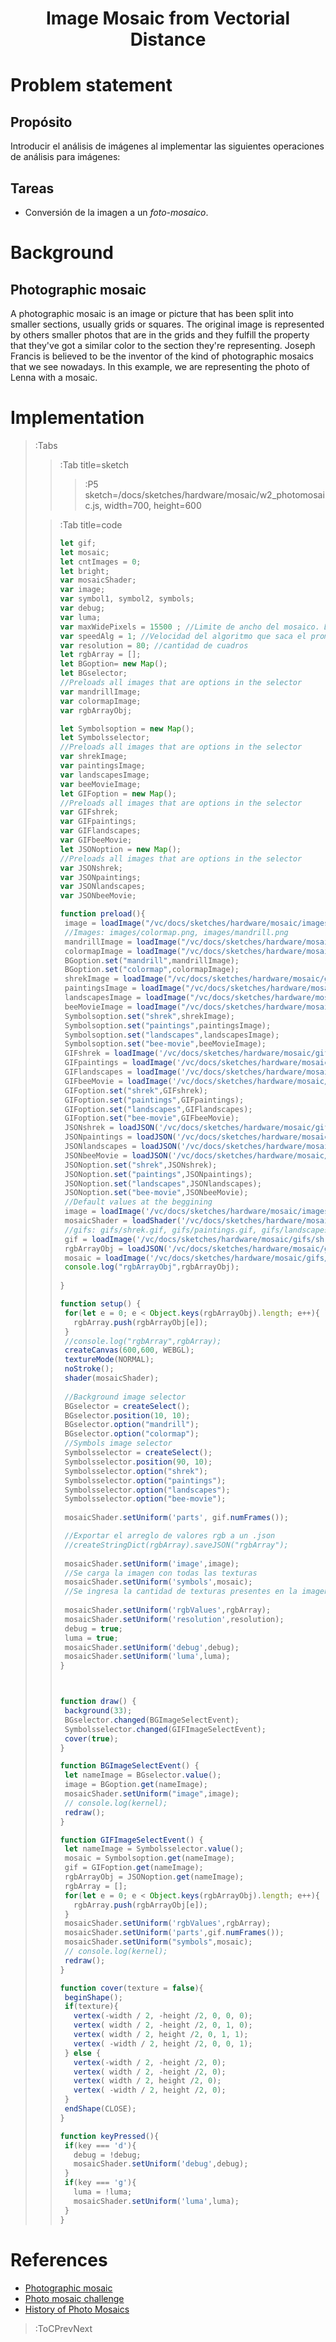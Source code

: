 <h1 align="center">Image Mosaic from Vectorial Distance</h1>

# Problem statement

## Propósito

Introducir el análisis de imágenes al implementar las siguientes operaciones de análisis para imágenes:

## Tareas

* Conversión de la imagen a un _foto-mosaico_.

# Background

## Photographic mosaic

A photographic mosaic is an image or picture that has been split into smaller sections, usually grids or squares. The original image is represented by others smaller photos that are in the grids and they fulfill the property that they've got a similar color to the section they're representing. Joseph Francis is believed to be the inventor of the kind of photographic mosaics that we see nowadays. In this example, we are representing the photo of Lenna with a mosaic.

# Implementation

> :Tabs
> > :Tab title=sketch
> >
> > > :P5 sketch=/docs/sketches/hardware/mosaic/w2_photomosaic.js, width=700, height=600 
> 
> > :Tab title=code
> > 
> > ```js | w2_photomosaic.js
> >let gif;
> >let mosaic;
> >let cntImages = 0;
> >let bright;
> >var mosaicShader;
> >var image;
> >var symbol1, symbol2, symbols;
> >var debug;
> >var luma;
> >var maxWidePixels = 15500 ; //Limite de ancho del mosaico. Depende de la GPU
> >var speedAlg = 1; //Velocidad del algoritmo que saca el promedio de RGB
> >var resolution = 80; //cantidad de cuadros
> >let rgbArray = [];
> >let BGoption= new Map();
> >let BGselector;
> >//Preloads all images that are options in the selector
> >var mandrillImage;
> >var colormapImage;
> >var rgbArrayObj;
> >
> >let Symbolsoption = new Map();
> >let Symbolsselector;
> >//Preloads all images that are options in the selector
> >var shrekImage;
> >var paintingsImage;
> >var landscapesImage;
> >var beeMovieImage;
> >let GIFoption = new Map();
> >//Preloads all images that are options in the selector
> >var GIFshrek;
> >var GIFpaintings;
> >var GIFlandscapes;
> >var GIFbeeMovie;
> >let JSONoption = new Map();
> >//Preloads all images that are options in the selector
> >var JSONshrek;
> >var JSONpaintings;
> >var JSONlandscapes;
> >var JSONbeeMovie;
> >
> >function preload(){
> >  image = loadImage("/vc/docs/sketches/hardware/mosaic/images/mandrill.png");
> >  //Images: images/colormap.png, images/mandrill.png
> >  mandrillImage = loadImage("/vc/docs/sketches/hardware/mosaic/images/mandrill.png");
> >  colormapImage = loadImage("/vc/docs/sketches/hardware/mosaic/images/colormap.png");
> >  BGoption.set("mandrill",mandrillImage);
> >  BGoption.set("colormap",colormapImage);
> >  shrekImage = loadImage("/vc/docs/sketches/hardware/mosaic/gifs/generated/shrek.png");
> >  paintingsImage = loadImage("/vc/docs/sketches/hardware/mosaic/gifs/generated/paintings.png");
> >  landscapesImage = loadImage("/vc/docs/sketches/hardware/mosaic/gifs/generated/landscapes.png");
> >  beeMovieImage = loadImage("/vc/docs/sketches/hardware/mosaic/gifs/generated/bee-movie.png");
> >  Symbolsoption.set("shrek",shrekImage);
> >  Symbolsoption.set("paintings",paintingsImage);
> >  Symbolsoption.set("landscapes",landscapesImage);
> >  Symbolsoption.set("bee-movie",beeMovieImage);
> >  GIFshrek = loadImage('/vc/docs/sketches/hardware/mosaic/gifs/shrek.gif');
> >  GIFpaintings = loadImage('/vc/docs/sketches/hardware/mosaic/gifs/paintings.gif');
> >  GIFlandscapes = loadImage('/vc/docs/sketches/hardware/mosaic/gifs/landscapes.gif');
> >  GIFbeeMovie = loadImage('/vc/docs/sketches/hardware/mosaic/gifs/bee-movie.gif');
> >  GIFoption.set("shrek",GIFshrek);
> >  GIFoption.set("paintings",GIFpaintings);
> >  GIFoption.set("landscapes",GIFlandscapes);
> >  GIFoption.set("bee-movie",GIFbeeMovie);
> >  JSONshrek = loadJSON('/vc/docs/sketches/hardware/mosaic/gifs/generated/shrek.json');
> >  JSONpaintings = loadJSON('/vc/docs/sketches/hardware/mosaic/gifs/generated/paintings.json');
> >  JSONlandscapes = loadJSON('/vc/docs/sketches/hardware/mosaic/gifs/generated/landscapes.json');
> >  JSONbeeMovie = loadJSON('/vc/docs/sketches/hardware/mosaic/gifs/generated/bee-movie.json');
> >  JSONoption.set("shrek",JSONshrek);
> >  JSONoption.set("paintings",JSONpaintings);
> >  JSONoption.set("landscapes",JSONlandscapes);
> >  JSONoption.set("bee-movie",JSONbeeMovie);
> >  //Default values at the beggining
> >  image = loadImage('/vc/docs/sketches/hardware/mosaic/images/mandrill.png');
> >  mosaicShader = loadShader('/vc/docs/sketches/hardware/mosaic/shader.vert','/vc/docs/sketches/hardware/mosaic/photomosaic.frag');
> >  //gifs: gifs/shrek.gif, gifs/paintings.gif, gifs/landscapes.gif, gifs/bee-movie.gif
> >  gif = loadImage('/vc/docs/sketches/hardware/mosaic/gifs/shrek.gif');
> >  rgbArrayObj = loadJSON('/vc/docs/sketches/hardware/mosaic/gifs/generated/shrek.json');
> >  mosaic = loadImage('/vc/docs/sketches/hardware/mosaic/gifs/generated/shrek.png');
> >  console.log("rgbArrayObj",rgbArrayObj);
> >  
> >}
> >
> >function setup() {
> >  for(let e = 0; e < Object.keys(rgbArrayObj).length; e++){
> >    rgbArray.push(rgbArrayObj[e]);
> >  }
> >  //console.log("rgbArray",rgbArray);
> >  createCanvas(600,600, WEBGL);
> >  textureMode(NORMAL);
> >  noStroke();
> >  shader(mosaicShader);
> >  
> >  //Background image selector
> >  BGselector = createSelect();
> >  BGselector.position(10, 10);
> >  BGselector.option("mandrill");
> >  BGselector.option("colormap");
> >  //Symbols image selector
> >  Symbolsselector = createSelect();
> >  Symbolsselector.position(90, 10);
> >  Symbolsselector.option("shrek");
> >  Symbolsselector.option("paintings");
> >  Symbolsselector.option("landscapes");
> >  Symbolsselector.option("bee-movie");
> >  
> >  mosaicShader.setUniform('parts', gif.numFrames());
> >
> >  //Exportar el arreglo de valores rgb a un .json
> >  //createStringDict(rgbArray).saveJSON("rgbArray");
> >  
> >  mosaicShader.setUniform('image',image);
> >  //Se carga la imagen con todas las texturas
> >  mosaicShader.setUniform('symbols',mosaic);
> >  //Se ingresa la cantidad de texturas presentes en la imagen
> >  
> >  mosaicShader.setUniform('rgbValues',rgbArray);
> >  mosaicShader.setUniform('resolution',resolution);
> >  debug = true;
> >  luma = true;
> >  mosaicShader.setUniform('debug',debug);
> >  mosaicShader.setUniform('luma',luma);
> >}
> >
> >
> >
> >function draw() {
> >  background(33);
> >  BGselector.changed(BGImageSelectEvent);
> >  Symbolsselector.changed(GIFImageSelectEvent);
> >  cover(true);
> >}
> >
> >function BGImageSelectEvent() {
> >  let nameImage = BGselector.value();
> >  image = BGoption.get(nameImage);
> >  mosaicShader.setUniform("image",image);
> >  // console.log(kernel);
> >  redraw();
> >}
> >
> >function GIFImageSelectEvent() {
> >  let nameImage = Symbolsselector.value();
> >  mosaic = Symbolsoption.get(nameImage);
> >  gif = GIFoption.get(nameImage);
> >  rgbArrayObj = JSONoption.get(nameImage);
> >  rgbArray = [];
> >  for(let e = 0; e < Object.keys(rgbArrayObj).length; e++){
> >    rgbArray.push(rgbArrayObj[e]);
> >  }
> >  mosaicShader.setUniform('rgbValues',rgbArray);
> >  mosaicShader.setUniform('parts',gif.numFrames());
> >  mosaicShader.setUniform("symbols",mosaic);
> >  // console.log(kernel);
> >  redraw();
> >}
> >
> >function cover(texture = false){
> >  beginShape();
> >  if(texture){
> >    vertex(-width / 2, -height /2, 0, 0, 0);
> >    vertex( width / 2, -height /2, 0, 1, 0);
> >    vertex( width / 2, height /2, 0, 1, 1);
> >    vertex( -width / 2, height /2, 0, 0, 1);
> >  } else {
> >    vertex(-width / 2, -height /2, 0);
> >    vertex( width / 2, -height /2, 0);
> >    vertex( width / 2, height /2, 0);
> >    vertex( -width / 2, height /2, 0);
> >  }
> >  endShape(CLOSE);
> >}
> >
> >function keyPressed(){
> >  if(key === 'd'){
> >    debug = !debug;
> >    mosaicShader.setUniform('debug',debug);
> >  }
> >  if(key === 'g'){
> >    luma = !luma;
> >    mosaicShader.setUniform('luma',luma);
> >  }
> >}
> > ```

# References

+ [Photographic mosaic](https://en.wikipedia.org/wiki/Photographic_mosaic)
+ [Photo mosaic challenge](https://www.youtube.com/watch?v=nnlAH1zDBDE)
+ [History of Photo Mosaics](https://digitalartform.com/2017/01/05/history-of-photo-mosaics/)

> :ToCPrevNext